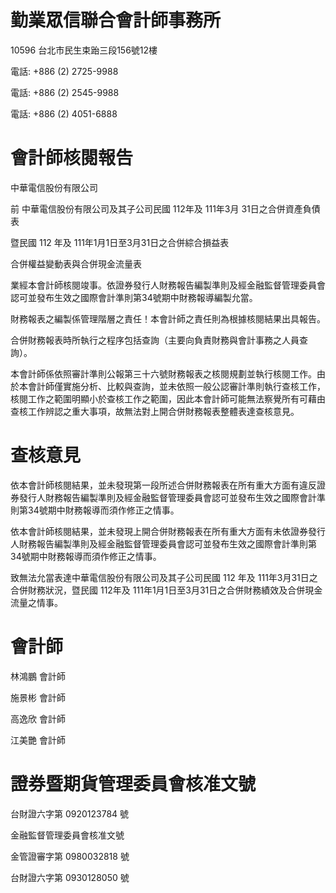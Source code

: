 # 勤業眾信聯合會計師事務所

10596 台北市民生束跆三段156號12樓

電話: +886 (2) 2725-9988

電話: +886 (2) 2545-9988

電話: +886 (2) 4051-6888

# 會計師核閱報告

中華電信股份有限公司

前 中華電信股份有限公司及其子公司民國 112年及 111年3月 31日之合併資產負債表

暨民國 112 年及 111年1月1日至3月31日之合併綜合損益表

合併權益變動表與合併現金流量表

業經本會計師核閱竣事。依證券發行人財務報告編製準則及經金融監督管理委員會認可並發布生效之國際會計準則第34號期中財務報導編製允當。

財務報表之編製係管理階層之責任！本會計師之責任則為根據核閱結果出具報告。

合併財務報表時所執行之程序包括查詢（主要向負責財務與會計事務之人員查詢）。

本會計師係依照審計準則公報第三十六號財務報表之核閱規劃並執行核閱工作。由於本會計師僅實施分析、比較與查詢，並未依照一般公認審計準則執行查核工作，核閱工作之範圍明顯小於查核工作之範圍，因此本會計師可能無法察覺所有可藉由查核工作辨認之重大事項，故無法對上開合併財務報表整體表達查核意見。

# 查核意見

依本會計師核閱結果，並未發現第一段所述合併財務報表在所有重大方面有違反證券發行人財務報告編製準則及經金融監督管理委員會認可並發布生效之國際會計準則第34號期中財務報導而須作修正之情事。

依本會計師核閱結果，並未發現上開合併財務報表在所有重大方面有未依證券發行人財務報告編製準則及經金融監督管理委員會認可並發布生效之國際會計準則第34號期中財務報導而須作修正之情事。

致無法允當表達中華電信股份有限公司及其子公司民國 112 年及 111年3月31日之合併財務狀況，暨民國 112年及 111年1月1日至3月31日之合併財務績效及合併現金流量之情事。

# 會計師

林鴻鵬 會計師

施景彬 會計師

高逸欣 會計師

江美艷 會計師

# 證券暨期貨管理委員會核准文號

台財證六字第 0920123784 號

金融監督管理委員會核准文號

金管證審字第 0980032818 號

台財證六字第 0930128050 號